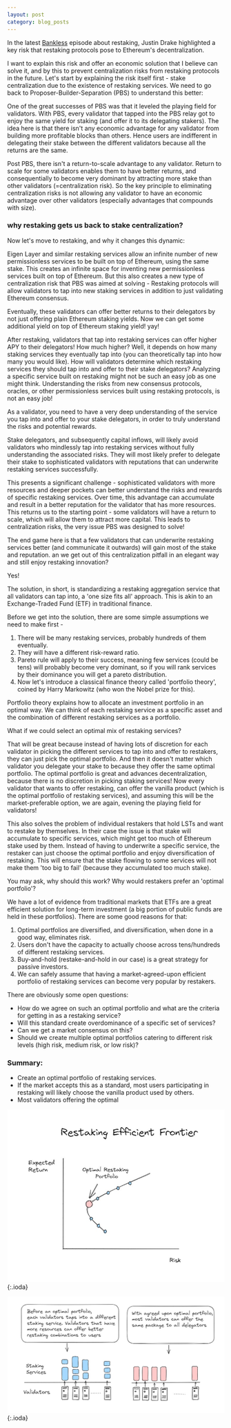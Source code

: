 ```yaml
---
layout: post
category: blog_posts
---
```


In the latest <a href='https://www.youtube.com/watch?v=aP9f_1v9Ulc'>Bankless</a> episode about restaking, Justin Drake highlighted a key risk that restaking protocols pose to Ethereum's decentralization.

I want to explain this risk and offer an economic solution that I believe can solve it, and by this to prevent centralization risks from restaking protocols in the future. Let's start by explaining the risk itself first - stake centralization due to the existence of restaking services. We need to go back to Proposer-Builder-Separation (PBS) to understand this better:

One of the great successes of PBS was that it leveled the playing field for validators. With PBS, every validator that tapped into the PBS relay got to enjoy the same yield for staking (and offer it to its delegating stakers). The idea here is that there isn't any economic advantage for any validator from building more profitable blocks than others. Hence users are indifferent in delegating their stake between the different validators because all the returns are the same.

Post PBS, there isn't a return-to-scale advantage to any validator. Return to scale for some validators enables them to have better returns, and consequentially to become very dominant by attracting more stake than other validators (=centralization risk). So the key principle to eliminating centralization risks is not allowing any validator to have an economic advantage over other validators (especially advantages that compounds with size).

### why restaking gets us back to stake centralization?


Now let's move to restaking, and why it changes this dynamic:

Eigen Layer and similar restaking services allow an infinite number of new permissionless services to be built on top of Ethereum, using the same stake. This creates an infinite space for inventing new permissionless services built on top of Ethereum. But this also creates a new type of centralization risk that PBS was aimed at solving - Restaking protocols will allow validators to tap into new staking services in addition to just validating Ethereum consensus.

Eventually, these validators can offer better returns to their delegators by not just offering plain Ethereum staking yields. Now we can get some additional yield on top of Ethereum staking yield! yay!

After restaking, validators that tap into restaking services can offer higher APY to their delegators! How much higher? Well, it depends on how many staking services they eventually tap into (you can theoretically tap into how many you would like). How will validators determine which restaking services they should tap into and offer to their stake delegators? Analyzing a specific service built on restaking might not be such an easy job as one might think. Understanding the risks from new consensus protocols, oracles, or other permissionless services built using restaking protocols, is not an easy job!

As a validator, you need to have a very deep understanding of the service you tap into and offer to your stake delegators, in order to truly understand the risks and potential rewards.

Stake delegators, and subsequently capital inflows, will likely avoid validators who mindlessly tap into restaking services without fully understanding the associated risks. They will most likely prefer to delegate their stake to sophisticated validators with reputations that can underwrite restaking services successfully.

This presents a significant challenge - sophisticated validators with more resources and deeper pockets can better understand the risks and rewards of specific restaking services. Over time, this advantage can accumulate and result in a better reputation for the validator that has more resources. This returns us to the starting point - some validators will have a return to scale, which will allow them to attract more capital. This leads to centralization risks, the very issue PBS was designed to solve!

The end game here is that a few validators that can underwrite restaking services better (and communicate it outwards) will gain most of the stake and reputation. an we get out of this centralization pitfall in an elegant way and still enjoy restaking innovation?

Yes!

The solution, in short, is standardizing a restaking aggregation service that all validators can tap into, a 'one size fits all' approach. This is akin to an Exchange-Traded Fund (ETF) in traditional finance.

Before we get into the solution, there are some simple assumptions we need to make first -

1. There will be many restaking services, probably hundreds of them eventually.
2. They will have a different risk-reward ratio.
3. Pareto rule will apply to their success, meaning few services (could be tens) will probably become very dominant, so if you will rank services by their dominance you will get a pareto distribution.
4. Now let's introduce a classical finance theory called 'portfolio theory', coined by Harry Markowitz (who won the Nobel prize for this).

Portfolio theory explains how to allocate an investment portfolio in an optimal way. We can think of each restaking service as a specific asset and the combination of different restaking services as a portfolio.

What if we could select an optimal mix of restaking services?

That will be great because instead of having lots of discretion for each validator in picking the different services to tap into and offer to restakers, they can just pick the optimal portfolio. And then it doesn't matter which validator you delegate your stake to because they offer the same optimal portfolio. The optimal portfolio is great and advances decentralization, because there is no discretion in picking staking services! Now every validator that wants to offer restaking, can offer the vanilla product (which is the optimal portfolio of restaking services), and assuming this will be the market-preferable option, we are again, evening the playing field for validators!

This also solves the problem of individual restakers that hold LSTs and want to restake by themselves. In their case the issue is that stake will accumulate to specific services, which might get too much of Ethereum stake used by them. Instead of having to underwrite a specific service, the restaker can just choose the optimal portfolio and enjoy diversification of restaking. This will ensure that the stake flowing to some services will not make them 'too big to fail' (because they accumulated too much stake).

You may ask, why should this work? Why would restakers prefer an 'optimal portfolio'?

We have a lot of evidence from traditional markets that ETFs are a great efficient solution for long-term investment (a big portion of public funds are held in these portfolios). There are some good reasons for that:

1. Optimal portfolios are diversified, and diversification, when done in a good way, eliminates risk.
2. Users don't have the capacity to actually choose across tens/hundreds of different restaking services.
3. Buy-and-hold (restake-and-hold in our case) is a great strategy for passive investors.
4. We can safely assume that having a market-agreed-upon efficient portfolio of restaking services can become very popular by restakers.

There are obviously some open questions:

- How do we agree on such an optimal portfolio and what are the criteria for getting in as a restaking service?
- Will this standard create overdominance of a specific set of services?
- Can we get a market consensus on this?
- Should we create multiple optimal portfolios catering to different risk levels (high risk, medium risk, or low risk)?

### Summary:

- Create an optimal portfolio of restaking services.
- If the market accepts this as a standard, most users participating in restaking will likely choose the vanilla product used by others.
- Most validators offering the optimal


![1](/1.png){:.ioda}

![2](/2.png){:.ioda}


